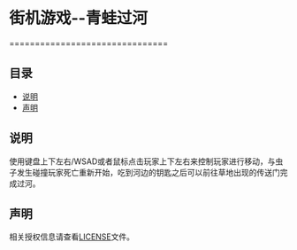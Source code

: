 # 街机游戏--青蛙过河
===============================
## 目录

* [说明](#说明)
* [声明](#声明)

## 说明

使用键盘上下左右/WSAD或者鼠标点击玩家上下左右来控制玩家进行移动，与虫子发生碰撞玩家死亡重新开始，吃到河边的钥匙之后可以前往草地出现的传送门完成过河。

## 声明

相关授权信息请查看[LICENSE](/LICENSE)文件。